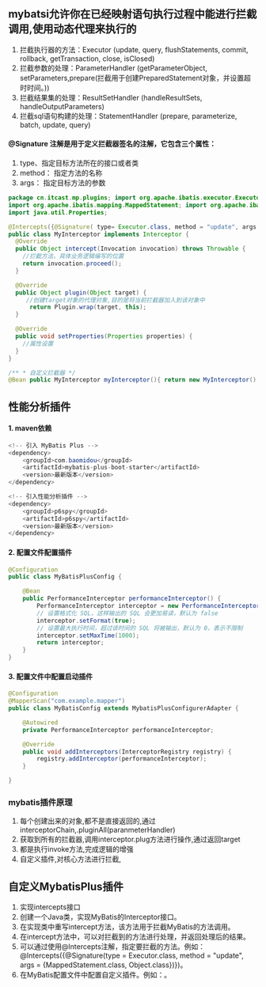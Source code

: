 ## mybatsi允许你在已经映射语句执行过程中能进行拦截调用,使用动态代理来执行的
1. 拦截执行器的方法：Executor (update, query, flushStatements, commit, rollback, getTransaction, close, isClosed)
2. 拦截参数的处理：ParameterHandler (getParameterObject, setParameters,prepare(拦截用于创建PreparedStatement对象，并设置超时时间。))
3. 拦截结果集的处理：ResultSetHandler (handleResultSets, handleOutputParameters)
4. 拦截sql语句构建的处理：StatementHandler (prepare, parameterize, batch, update, query)

#### @Signature 注解是用于定义拦截器签名的注解，它包含三个属性：
1. type、指定目标方法所在的接口或者类
2. method： 指定方法的名称
3. args： 指定目标方法的参数

```java
package cn.itcast.mp.plugins; import org.apache.ibatis.executor.Executor;
import org.apache.ibatis.mapping.MappedStatement; import org.apache.ibatis.plugin.*;
import java.util.Properties;

@Intercepts({@Signature( type= Executor.class, method = "update", args = {MappedStatement.class,Object.class})})
public class MyInterceptor implements Interceptor {
  @Override
  public Object intercept(Invocation invocation) throws Throwable {
    //拦截方法，具体业务逻辑编写的位置
    return invocation.proceed();
  }

  @Override
  public Object plugin(Object target) {
     //创建target对象的代理对象,目的是将当前拦截器加入到该对象中
      return Plugin.wrap(target, this);
  }

  @Override
  public void setProperties(Properties properties) {
    //属性设置
  }
}

/** * 自定义拦截器 */
@Bean public MyInterceptor myInterceptor(){ return new MyInterceptor();}
```

## 性能分析插件
#### 1. maven依赖
```java
<!-- 引入 MyBatis Plus -->
<dependency>
    <groupId>com.baomidou</groupId>
    <artifactId>mybatis-plus-boot-starter</artifactId>
    <version>最新版本</version>
</dependency>

<!-- 引入性能分析插件 -->
<dependency>
    <groupId>p6spy</groupId>
    <artifactId>p6spy</artifactId>
    <version>最新版本</version>
</dependency>
```
#### 2. 配置文件配置插件
```java
@Configuration
public class MyBatisPlusConfig {

    @Bean
    public PerformanceInterceptor performanceInterceptor() {
        PerformanceInterceptor interceptor = new PerformanceInterceptor();
        // 设置格式化 SQL，这样输出的 SQL 会更加易读，默认为 false
        interceptor.setFormat(true);
        // 设置最大执行时间，超过该时间的 SQL 将被输出，默认为 0，表示不限制
        interceptor.setMaxTime(1000);
        return interceptor;
    }
}
```

#### 3. 配置文件中配置启动插件
```java
@Configuration
@MapperScan("com.example.mapper")
public class MyBatisConfig extends MybatisPlusConfigurerAdapter {

    @Autowired
    private PerformanceInterceptor performanceInterceptor;

    @Override
    public void addInterceptors(InterceptorRegistry registry) {
        registry.addInterceptor(performanceInterceptor);
    }

}
```

### mybatis插件原理
1. 每个创建出来的对象,都不是直接返回的,通过interceptorChain,.pluginAll(paranmeterHandler)
2. 获取到所有的拦截器,调用interceptor.plug方法进行操作,通过返回target
3. 都是执行invoke方法,完成逻辑的增强
4. 自定义插件,对核心方法进行拦截,

## 自定义MybatisPlus插件
1. 实现intercepts接口
2. 创建一个Java类，实现MyBatis的Interceptor接口。
3. 在实现类中重写intercept方法，该方法用于拦截MyBatis的方法调用。
4. 在intercept方法中，可以对拦截到的方法进行处理，并返回处理后的结果。
5. 可以通过使用@Intercepts注解，指定要拦截的方法。例如：@Intercepts({@Signature(type = Executor.class, method = "update", args = {MappedStatement.class, Object.class})})。
6. 在MyBatis配置文件中配置自定义插件。例如：<plugins><plugin interceptor="com.example.MyInterceptor"></plugin></plugins>。
